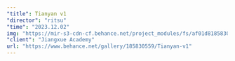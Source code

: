 ```yaml
---
"title": Tianyan v1
"director": "ritsu"
"time": "2023.12.02"
img: "https://mir-s3-cdn-cf.behance.net/project_modules/fs/af01d8185830559.656a480c5c091.jpeg"
"client": "Jiangxue Academy"
url: "https://www.behance.net/gallery/185830559/Tianyan-v1"
---
```


